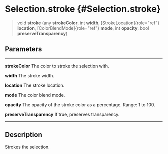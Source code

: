 Selection.stroke {#Selection.stroke}
================

> void **stroke** (any **strokeColor**, int **width**,
> [StrokeLocation]{role="ref"} **location**,
> [ColorBlendMode]{role="ref"} **mode**, int **opacity**, bool
> **preserveTransparency**)

Parameters
----------

  -------------------------- --------------------------------------------------
  **strokeColor**            The color to stroke the selection with.

  **width**                  The stroke width.

  **location**               The stroke location.

  **mode**                   The color blend mode.

  **opacity**                The opacity of the stroke color as a percentage.
                             Range: 1 to 100.

  **preserveTransparency**   If true, preserves transparency.
  -------------------------- --------------------------------------------------

Description
-----------

Strokes the selection.
